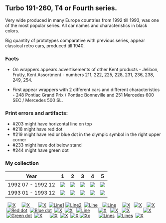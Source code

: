 ## Turbo 191-260, T4 or Fourth series.

Very wide produced in many Europe countries from 1992 till 1993, was one of the most
popular series. All car names and characteristics in black colors.

Big quantity of prototypes comparative with previous series, appear classical retro cars, produced till 1940.

### Facts

* On wrappers appears advertisements of other Kent products - Jelibon, Frutty, Kent Assortment - numbers 211, 222, 225,
  228, 231, 236, 238, 249, 254.

* First appear wrappers with 2 different cars and different characteristics - 248 Pontiac Grand Prix / Pontiac
  Bonneville and 251 Mercedes 600 SEC / Mercedes 500 SL.

### Print errors and artifacts:

* #203 might have horizontal line on top
* #218 might have red dot
* #219 might have red or blue dot in the olympic symbol in the right upper corner
* #233 might have dot below stand
* #244 might have green dot

### My collection

|       Year        |                                                  1                                                   |                                                  2                                                   |                                                  3                                                   |                                                  4                                                   |                                                  5                                                   |
|:-----------------:|:----------------------------------------------------------------------------------------------------:|:----------------------------------------------------------------------------------------------------:|:----------------------------------------------------------------------------------------------------:|:----------------------------------------------------------------------------------------------------:|:----------------------------------------------------------------------------------------------------:|
| 1992 07 - 1992 12 | [<img src='thumbnails/outer/1992_07_-_1992_12.1.4.png'>](thumbnails/outer/1992_07_-_1992_12.1.4.png) | [<img src='thumbnails/outer/1992_07_-_1992_12.2.4.png'>](thumbnails/outer/1992_07_-_1992_12.2.4.png) | [<img src='thumbnails/outer/1992_07_-_1992_12.3.0.png'>](thumbnails/outer/1992_07_-_1992_12.3.0.png) | [<img src='thumbnails/outer/1992_07_-_1992_12.4.4.png'>](thumbnails/outer/1992_07_-_1992_12.4.4.png) | [<img src='thumbnails/outer/1992_07_-_1992_12.5.4.png'>](thumbnails/outer/1992_07_-_1992_12.5.4.png) |
| 1993 01 - 1993 12 | [<img src='thumbnails/outer/1993_01_-_1993_12.1.5.png'>](thumbnails/outer/1993_01_-_1993_12.1.5.png) | [<img src='thumbnails/outer/1993_01_-_1993_12.2.5.png'>](thumbnails/outer/1993_01_-_1993_12.2.5.png) | [<img src='thumbnails/outer/1993_01_-_1993_12.3.4.png'>](thumbnails/outer/1993_01_-_1993_12.3.4.png) | [<img src='thumbnails/outer/1993_01_-_1993_12.4.4.png'>](thumbnails/outer/1993_01_-_1993_12.4.4.png) | [<img src='thumbnails/outer/1993_01_-_1993_12.5.4.png'>](thumbnails/outer/1993_01_-_1993_12.5.4.png) |

<span style="display: inline-block;">
	<a href='thumbnails/inner/191.5.png' title=''><img src='thumbnails/inner/191.5.png' alt=''></a>
</span>
<span style="display: inline-block;">
	<a href='thumbnails/inner/192.5.png' title=''><img src='thumbnails/inner/192.5.png' alt=''></a>
	<a href='thumbnails/inner/192.x.5.png' title='X'><img src='thumbnails/inner/192.x.5.png' alt='X'></a>
</span>
<span style="display: inline-block;">
	<a href='thumbnails/inner/193.4.png' title=''><img src='thumbnails/inner/193.4.png' alt=''></a>
</span>
<span style="display: inline-block;">
	<a href='thumbnails/inner/194.5.png' title=''><img src='thumbnails/inner/194.5.png' alt=''></a>
</span>
<span style="display: inline-block;">
	<a href='thumbnails/inner/195.5.png' title=''><img src='thumbnails/inner/195.5.png' alt=''></a>
</span>
<span style="display: inline-block;">
	<a href='thumbnails/inner/196.5.png' title=''><img src='thumbnails/inner/196.5.png' alt=''></a>
	<a href='thumbnails/inner/196.x.5.png' title='X'><img src='thumbnails/inner/196.x.5.png' alt='X'></a>
</span>
<span style="display: inline-block;">
	<a href='thumbnails/inner/197.5.png' title=''><img src='thumbnails/inner/197.5.png' alt=''></a>
</span>
<span style="display: inline-block;">
	<a href='thumbnails/inner/198.5.png' title=''><img src='thumbnails/inner/198.5.png' alt=''></a>
</span>
<span style="display: inline-block;">
	<a href='thumbnails/inner/199.5.png' title=''><img src='thumbnails/inner/199.5.png' alt=''></a>
</span>
<span style="display: inline-block;">
	<a href='thumbnails/inner/200.4.png' title=''><img src='thumbnails/inner/200.4.png' alt=''></a>
</span>
<span style="display: inline-block;">
	<a href='thumbnails/inner/201.4.png' title=''><img src='thumbnails/inner/201.4.png' alt=''></a>
</span>
<span style="display: inline-block;">
	<a href='thumbnails/inner/202.4.png' title=''><img src='thumbnails/inner/202.4.png' alt=''></a>
	<a href='thumbnails/inner/202.x.4.png' title='X'><img src='thumbnails/inner/202.x.4.png' alt='X'></a>
</span>
<span style="display: inline-block;">
	<a href='thumbnails/inner/203.4.png' title=''><img src='thumbnails/inner/203.4.png' alt=''></a>
	<a href='thumbnails/inner/203.line1.4.png' title='Line1'><img src='thumbnails/inner/203.line1.4.png' alt='Line1'></a>
	<a href='thumbnails/inner/203.line2.4.png' title='Line2'><img src='thumbnails/inner/203.line2.4.png' alt='Line2'></a>
</span>
<span style="display: inline-block;">
	<a href='thumbnails/inner/204.5.png' title=''><img src='thumbnails/inner/204.5.png' alt=''></a>
	<a href='thumbnails/inner/204.line.5.png' title='Line'><img src='thumbnails/inner/204.line.5.png' alt='Line'></a>
</span>
<span style="display: inline-block;">
	<a href='thumbnails/inner/205.5.png' title=''><img src='thumbnails/inner/205.5.png' alt=''></a>
</span>
<span style="display: inline-block;">
	<a href='thumbnails/inner/206.5.png' title=''><img src='thumbnails/inner/206.5.png' alt=''></a>
</span>
<span style="display: inline-block;">
	<a href='thumbnails/inner/207.4.png' title=''><img src='thumbnails/inner/207.4.png' alt=''></a>
	<a href='thumbnails/inner/207.line.5.png' title='Line'><img src='thumbnails/inner/207.line.5.png' alt='Line'></a>
</span>
<span style="display: inline-block;">
	<a href='thumbnails/inner/208.4.png' title=''><img src='thumbnails/inner/208.4.png' alt=''></a>
</span>
<span style="display: inline-block;">
	<a href='thumbnails/inner/209.4.png' title=''><img src='thumbnails/inner/209.4.png' alt=''></a>
</span>
<span style="display: inline-block;">
	<a href='thumbnails/inner/210.5.png' title=''><img src='thumbnails/inner/210.5.png' alt=''></a>
</span>
<span style="display: inline-block;">
	<a href='thumbnails/inner/211.4.png' title=''><img src='thumbnails/inner/211.4.png' alt=''></a>
	<a href='thumbnails/inner/211.x.5.png' title='X'><img src='thumbnails/inner/211.x.5.png' alt='X'></a>
</span>
<span style="display: inline-block;">
	<a href='thumbnails/inner/212.5.png' title=''><img src='thumbnails/inner/212.5.png' alt=''></a>
</span>
<span style="display: inline-block;">
	<a href='thumbnails/inner/213.5.png' title=''><img src='thumbnails/inner/213.5.png' alt=''></a>
	<a href='thumbnails/inner/213.x.5.png' title='X'><img src='thumbnails/inner/213.x.5.png' alt='X'></a>
</span>
<span style="display: inline-block;">
	<a href='thumbnails/inner/214.5.png' title=''><img src='thumbnails/inner/214.5.png' alt=''></a>
</span>
<span style="display: inline-block;">
	<a href='thumbnails/inner/215.5.png' title=''><img src='thumbnails/inner/215.5.png' alt=''></a>
</span>
<span style="display: inline-block;">
	<a href='thumbnails/inner/216.5.png' title=''><img src='thumbnails/inner/216.5.png' alt=''></a>
	<a href='thumbnails/inner/216.x.5.png' title='X'><img src='thumbnails/inner/216.x.5.png' alt='X'></a>
</span>
<span style="display: inline-block;">
	<a href='thumbnails/inner/217.5.png' title=''><img src='thumbnails/inner/217.5.png' alt=''></a>
</span>
<span style="display: inline-block;">
	<a href='thumbnails/inner/218.4.png' title=''><img src='thumbnails/inner/218.4.png' alt=''></a>
	<a href='thumbnails/inner/218.red_dot.5.png' title='Red dot'><img src='thumbnails/inner/218.red_dot.5.png' alt='Red dot'></a>
</span>
<span style="display: inline-block;">
	<a href='thumbnails/inner/219.5.png' title=''><img src='thumbnails/inner/219.5.png' alt=''></a>
	<a href='thumbnails/inner/219.blue_dot.5.png' title='Blue dot'><img src='thumbnails/inner/219.blue_dot.5.png' alt='Blue dot'></a>
</span>
<span style="display: inline-block;">
	<a href='thumbnails/inner/220.5.png' title=''><img src='thumbnails/inner/220.5.png' alt=''></a>
	<a href='thumbnails/inner/220.x.4.png' title='X'><img src='thumbnails/inner/220.x.4.png' alt='X'></a>
</span>
<span style="display: inline-block;">
	<a href='thumbnails/inner/221.4.png' title=''><img src='thumbnails/inner/221.4.png' alt=''></a>
	<a href='thumbnails/inner/221.x.4.png' title='X'><img src='thumbnails/inner/221.x.4.png' alt='X'></a>
</span>
<span style="display: inline-block;">
	<a href='thumbnails/inner/222.5.png' title=''><img src='thumbnails/inner/222.5.png' alt=''></a>
</span>
<span style="display: inline-block;">
	<a href='thumbnails/inner/223.4.png' title=''><img src='thumbnails/inner/223.4.png' alt=''></a>
	<a href='thumbnails/inner/223.line.5.png' title='Line'><img src='thumbnails/inner/223.line.5.png' alt='Line'></a>
</span>
<span style="display: inline-block;">
	<a href='thumbnails/inner/224.5.png' title=''><img src='thumbnails/inner/224.5.png' alt=''></a>
</span>
<span style="display: inline-block;">
	<a href='thumbnails/inner/225.5.png' title=''><img src='thumbnails/inner/225.5.png' alt=''></a>
</span>
<span style="display: inline-block;">
	<a href='thumbnails/inner/226.5.png' title=''><img src='thumbnails/inner/226.5.png' alt=''></a>
</span>
<span style="display: inline-block;">
	<a href='thumbnails/inner/227.5.png' title=''><img src='thumbnails/inner/227.5.png' alt=''></a>
</span>
<span style="display: inline-block;">
	<a href='thumbnails/inner/228.5.png' title=''><img src='thumbnails/inner/228.5.png' alt=''></a>
</span>
<span style="display: inline-block;">
	<a href='thumbnails/inner/229.5.png' title=''><img src='thumbnails/inner/229.5.png' alt=''></a>
	<a href='thumbnails/inner/229.x.5.png' title='X'><img src='thumbnails/inner/229.x.5.png' alt='X'></a>
</span>
<span style="display: inline-block;">
	<a href='thumbnails/inner/230.5.png' title=''><img src='thumbnails/inner/230.5.png' alt=''></a>
</span>
<span style="display: inline-block;">
	<a href='thumbnails/inner/231.5.png' title=''><img src='thumbnails/inner/231.5.png' alt=''></a>
	<a href='thumbnails/inner/231.x.5.png' title='X'><img src='thumbnails/inner/231.x.5.png' alt='X'></a>
</span>
<span style="display: inline-block;">
	<a href='thumbnails/inner/232.4.png' title=''><img src='thumbnails/inner/232.4.png' alt=''></a>
</span>
<span style="display: inline-block;">
	<a href='thumbnails/inner/233.5.png' title=''><img src='thumbnails/inner/233.5.png' alt=''></a>
	<a href='thumbnails/inner/233.x.5.png' title='X'><img src='thumbnails/inner/233.x.5.png' alt='X'></a>
</span>
<span style="display: inline-block;">
	<a href='thumbnails/inner/234.5.png' title=''><img src='thumbnails/inner/234.5.png' alt=''></a>
</span>
<span style="display: inline-block;">
	<a href='thumbnails/inner/235.5.png' title=''><img src='thumbnails/inner/235.5.png' alt=''></a>
</span>
<span style="display: inline-block;">
	<a href='thumbnails/inner/236.5.png' title=''><img src='thumbnails/inner/236.5.png' alt=''></a>
</span>
<span style="display: inline-block;">
	<a href='thumbnails/inner/237.5.png' title=''><img src='thumbnails/inner/237.5.png' alt=''></a>
</span>
<span style="display: inline-block;">
	<a href='thumbnails/inner/238.5.png' title=''><img src='thumbnails/inner/238.5.png' alt=''></a>
</span>
<span style="display: inline-block;">
	<a href='thumbnails/inner/239.5.png' title=''><img src='thumbnails/inner/239.5.png' alt=''></a>
</span>
<span style="display: inline-block;">
	<a href='thumbnails/inner/240.5.png' title=''><img src='thumbnails/inner/240.5.png' alt=''></a>
</span>
<span style="display: inline-block;">
	<a href='thumbnails/inner/241.5.png' title=''><img src='thumbnails/inner/241.5.png' alt=''></a>
</span>
<span style="display: inline-block;">
	<a href='thumbnails/inner/242.5.png' title=''><img src='thumbnails/inner/242.5.png' alt=''></a>
</span>
<span style="display: inline-block;">
	<a href='thumbnails/inner/243.5.png' title=''><img src='thumbnails/inner/243.5.png' alt=''></a>
	<a href='thumbnails/inner/243.x.5.png' title='X'><img src='thumbnails/inner/243.x.5.png' alt='X'></a>
</span>
<span style="display: inline-block;">
	<a href='thumbnails/inner/244.5.png' title=''><img src='thumbnails/inner/244.5.png' alt=''></a>
	<a href='thumbnails/inner/244.green_dot.4.png' title='Green dot'><img src='thumbnails/inner/244.green_dot.4.png' alt='Green dot'></a>
</span>
<span style="display: inline-block;">
	<a href='thumbnails/inner/245.5.png' title=''><img src='thumbnails/inner/245.5.png' alt=''></a>
	<a href='thumbnails/inner/245.x.5.png' title='X'><img src='thumbnails/inner/245.x.5.png' alt='X'></a>
</span>
<span style="display: inline-block;">
	<a href='thumbnails/inner/246.5.png' title=''><img src='thumbnails/inner/246.5.png' alt=''></a>
</span>
<span style="display: inline-block;">
	<a href='thumbnails/inner/247.5.png' title=''><img src='thumbnails/inner/247.5.png' alt=''></a>
</span>
<span style="display: inline-block;">
	<a href='thumbnails/inner/248.5.png' title=''><img src='thumbnails/inner/248.5.png' alt=''></a>
</span>
<span style="display: inline-block;">
	<a href='thumbnails/inner/249.5.png' title=''><img src='thumbnails/inner/249.5.png' alt=''></a>
</span>
<span style="display: inline-block;">
	<a href='thumbnails/inner/250.4.png' title=''><img src='thumbnails/inner/250.4.png' alt=''></a>
	<a href='thumbnails/inner/250.x.5.png' title='X'><img src='thumbnails/inner/250.x.5.png' alt='X'></a>
</span>
<span style="display: inline-block;">
	<a href='thumbnails/inner/251.4.png' title=''><img src='thumbnails/inner/251.4.png' alt=''></a>
	<a href='thumbnails/inner/251.x.5.png' title='X'><img src='thumbnails/inner/251.x.5.png' alt='X'></a>
</span>
<span style="display: inline-block;">
	<a href='thumbnails/inner/252.5.png' title=''><img src='thumbnails/inner/252.5.png' alt=''></a>
	<a href='thumbnails/inner/252.x.5.png' title='X'><img src='thumbnails/inner/252.x.5.png' alt='X'></a>
	<a href='thumbnails/inner/252.xx.5.png' title='Xx'><img src='thumbnails/inner/252.xx.5.png' alt='Xx'></a>
</span>
<span style="display: inline-block;">
	<a href='thumbnails/inner/253.5.png' title=''><img src='thumbnails/inner/253.5.png' alt=''></a>
</span>
<span style="display: inline-block;">
	<a href='thumbnails/inner/254.5.png' title=''><img src='thumbnails/inner/254.5.png' alt=''></a>
</span>
<span style="display: inline-block;">
	<a href='thumbnails/inner/255.5.png' title=''><img src='thumbnails/inner/255.5.png' alt=''></a>
</span>
<span style="display: inline-block;">
	<a href='thumbnails/inner/256.5.png' title=''><img src='thumbnails/inner/256.5.png' alt=''></a>
</span>
<span style="display: inline-block;">
	<a href='thumbnails/inner/257.5.png' title=''><img src='thumbnails/inner/257.5.png' alt=''></a>
</span>
<span style="display: inline-block;">
	<a href='thumbnails/inner/258.5.png' title=''><img src='thumbnails/inner/258.5.png' alt=''></a>
	<a href='thumbnails/inner/258.lines.4.png' title='Lines'><img src='thumbnails/inner/258.lines.4.png' alt='Lines'></a>
</span>
<span style="display: inline-block;">
	<a href='thumbnails/inner/259.5.png' title=''><img src='thumbnails/inner/259.5.png' alt=''></a>
	<a href='thumbnails/inner/259.lines.5.png' title='Lines'><img src='thumbnails/inner/259.lines.5.png' alt='Lines'></a>
</span>
<span style="display: inline-block;">
	<a href='thumbnails/inner/260.4.png' title=''><img src='thumbnails/inner/260.4.png' alt=''></a>
	<a href='thumbnails/inner/260.x.4.png' title='X'><img src='thumbnails/inner/260.x.4.png' alt='X'></a>
</span>

